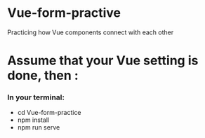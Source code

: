 # Vue-form-practive
<p>Practicing how Vue components connect with each other</p>


<h1> Assume that your Vue setting is done, then : </h1>

<h3>In your terminal:</h3>
<ul>
  <li>cd Vue-form-practice</li>
  <li>npm install</li>
  <li>npm run serve</li>
</ul>
